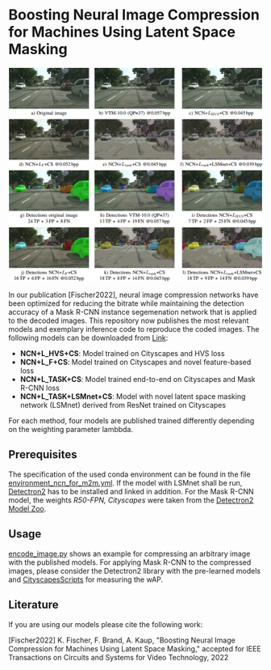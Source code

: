 # Boosting Neural Image Compression for Machines Using Latent Space Masking

![Visual examples](visual_results_journal_paper.png)

In our publication [Fischer2022], neural image compression networks have been optimized for reducing the bitrate while maintaining the detection accuracy of a Mask R-CNN instance segemenation network that is applied to the decoded images. This repository now publishes the most relevant models and exemplary inference code to reproduce the coded images. The following models can be downloaded from [Link](https://drive.google.com/drive/folders/13j2UdpH5I7H3COqbP7rjjYyUn8HeFjun?usp=sharing):
* **NCN+L_HVS+CS**: Model trained on Cityscapes and HVS loss
* **NCN+L_F+CS**: Model trained on Cityscapes and novel feature-based loss
* **NCN+L_TASK+CS**: Model trained end-to-end on Cityscapes and Mask R-CNN loss
* **NCN+L_TASK+LSMnet+CS**: Model with novel latent space masking network (LSMnet) derived from ResNet trained on Cityscapes

For each method, four models are published trained differently depending on the weighting parameter lambbda.

## Prerequisites
The specification of the used conda environment can be found in the file [environment_ncn_for_m2m.yml](environment_ncn_for_m2m.yml). If the model with LSMnet shall be run, [Detectron2](https://github.com/facebookresearch/detectron2) has to be installed and linked in addition. For the Mask R-CNN model, the weights *R50-FPN, Cityscapes* were taken from the [Detectron2 Model Zoo](https://github.com/facebookresearch/detectron2/blob/main/MODEL_ZOO.md).

## Usage
[encode_image.py](encode_image.py) shows an example for compressing an arbitrary image with the published models. For applying Mask R-CNN to the compressed images, please consider the Detectron2 library with the pre-learned models and [CityscapesScripts](https://github.com/mcordts/cityscapesScripts) for measuring the wAP.

## Literature
If you are using our models please cite the following work:

[Fischer2022] K. Fischer, F. Brand, A. Kaup, "Boosting Neural Image Compression for Machines Using Latent Space Masking," accepted for IEEE Transactions on Circuits and Systems for Video Technology, 2022

